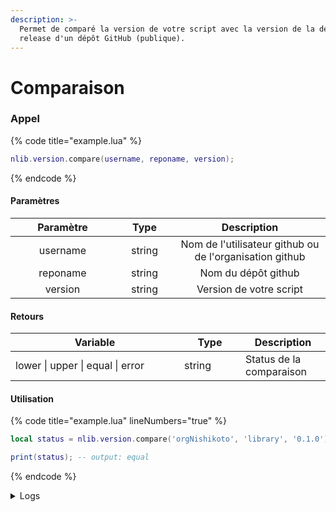 ```yaml
---
description: >-
  Permet de comparé la version de votre script avec la version de la dernière
  release d'un dépôt GitHub (publique).
---
```


# Comparaison

### Appel

{% code title="example.lua" %}
```lua
nlib.version.compare(username, reponame, version);
```
{% endcode %}

#### Paramètres

<table><thead><tr><th width="151" align="center">Paramètre</th><th width="79" align="center">Type</th><th align="center">Description</th></tr></thead><tbody><tr><td align="center">username</td><td align="center">string</td><td align="center">Nom de l'utilisateur github ou de l'organisation github</td></tr><tr><td align="center">reponame</td><td align="center">string</td><td align="center">Nom du dépôt github</td></tr><tr><td align="center">version</td><td align="center">string</td><td align="center">Version de votre script</td></tr></tbody></table>

#### Retours

<table><thead><tr><th width="254">Variable</th><th width="82">Type</th><th>Description</th></tr></thead><tbody><tr><td>lower | upper | equal | error</td><td>string</td><td>Status de la comparaison</td></tr></tbody></table>

#### Utilisation

{% code title="example.lua" lineNumbers="true" %}
```lua
local status = nlib.version.compare('orgNishikoto', 'library', '0.1.0');

print(status); -- output: equal
```
{% endcode %}

<details>

<summary>Logs</summary>

Ajoutée en **v0.1.0**

</details>
